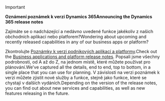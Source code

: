 > [!IMPORTANT]
> <span data-ttu-id="52e4a-101">**Oznámení poznámek k verzi Dynamics 365**</span><span class="sxs-lookup"><span data-stu-id="52e4a-101">**Announcing the Dynamics 365 release notes**</span></span>
>
> <span data-ttu-id="52e4a-102">Zajímáte se o nadcházející a nedávno uvedené funkce jakékoliv z našich obchodních aplikací nebo platforem?</span><span class="sxs-lookup"><span data-stu-id="52e4a-102">Wondering about upcoming and recently released capabilities in any of our business apps or platform?</span></span> 
> 
> <span data-ttu-id="52e4a-103">Zkontrolujte [Poznámky k verzi podnikových aplikací a platformy](https://go.microsoft.com/fwlink/?linkid=2010158).</span><span class="sxs-lookup"><span data-stu-id="52e4a-103">Check out the [Business applications and platform release notes](https://go.microsoft.com/fwlink/?linkid=2010158).</span></span> <span data-ttu-id="52e4a-104">Popsali jsme všechny podrobnosti, od A až do Z, na jednom místě, které můžete používat pro plánování.</span><span class="sxs-lookup"><span data-stu-id="52e4a-104">We've captured all the details, end to end, top to bottom, in a single place that you can use for planning.</span></span> <span data-ttu-id="52e4a-105">V závislosti na verzi poznámek k verzi můžete zjistit nové služby a funkce, stejně jako funkce, které se chystají v dalších vydáních.</span><span class="sxs-lookup"><span data-stu-id="52e4a-105">Depending on the version of the release notes, you can find out about new services and capabilities, as well as new features releasing in the future.</span></span>
